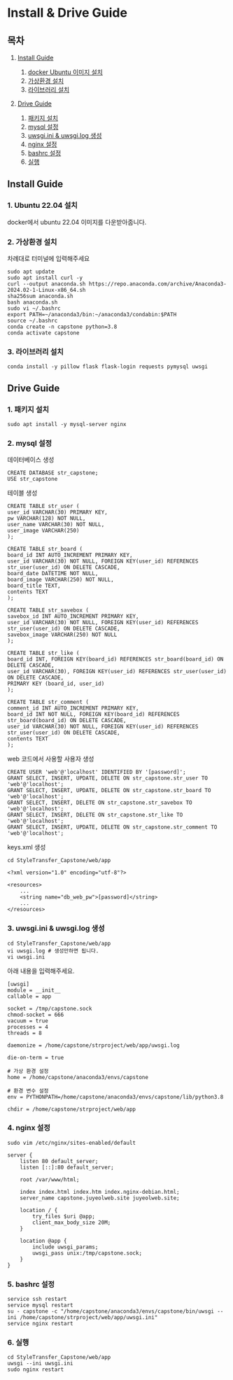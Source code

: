 # Install & Drive Guide
## 목차

1. [Install Guide](#Install-Guide)

    1. [docker Ubuntu 이미지 설치](#1-Ubuntu-22.04-설치)
    2. [가상환경 설치](#2-가상환경-설치)
    3. [라이브러리 설치](#3-라이브러리-설치)
2. [Drive Guide](#Drive-Guide)
    1. [패키지 설치](#1-패키지-설치)
    2. [mysql 설정](#2-mysql-설정)
    3. [uwsgi.ini & uwsgi.log 생성](#3-uwsgi-ini-&-uwsgi-log-생성)
    4. [nginx 설정](#4-nginx-설정)
    5. [bashrc 설정](#5-bashrc-설정)
    6. [실행](#6-실행)
## Install Guide
### 1. Ubuntu 22.04 설치
docker에서 ubuntu 22.04 이미지를 다운받아줍니다.

### 2. 가상환경 설치
차례대로 터미널에 입력해주세요

```
sudo apt update
sudo apt install curl -y
curl --output anaconda.sh https://repo.anaconda.com/archive/Anaconda3-2024.02-1-Linux-x86_64.sh
sha256sum anaconda.sh
bash anaconda.sh
sudo vi ~/.bashrc
export PATH=~/anaconda3/bin:~/anaconda3/condabin:$PATH
source ~/.bashrc
conda create -n capstone python=3.8
conda activate capstone
```
### 3. 라이브러리 설치
```
conda install -y pillow flask flask-login requests pymysql uwsgi
```

## Drive Guide
### 1. 패키지 설치
```
sudo apt install -y mysql-server nginx
```
### 2. mysql 설정
데이터베이스 생성
```
CREATE DATABASE str_capstone;
USE str_capstone
```
테이블 생성
```
CREATE TABLE str_user (
user_id VARCHAR(30) PRIMARY KEY,
pw VARCHAR(128) NOT NULL,
user_name VARCHAR(30) NOT NULL,
user_image VARCHAR(250)
);
```
```
CREATE TABLE str_board (
board_id INT AUTO_INCREMENT PRIMARY KEY,
user_id VARCHAR(30) NOT NULL, FOREIGN KEY(user_id) REFERENCES str_user(user_id) ON DELETE CASCADE,
board_date DATETIME NOT NULL,
board_image VARCHAR(250) NOT NULL,
board_title TEXT,
contents TEXT
);
```
```
CREATE TABLE str_savebox (
savebox_id INT AUTO_INCREMENT PRIMARY KEY,
user_id VARCHAR(30) NOT NULL, FOREIGN KEY(user_id) REFERENCES str_user(user_id) ON DELETE CASCADE,
savebox_image VARCHAR(250) NOT NULL
);
```
```
CREATE TABLE str_like (
board_id INT, FOREIGN KEY(board_id) REFERENCES str_board(board_id) ON DELETE CASCADE,
user_id VARCHAR(30), FOREIGN KEY(user_id) REFERENCES str_user(user_id) ON DELETE CASCADE,
PRIMARY KEY (board_id, user_id)
);
```
```
CREATE TABLE str_comment (
comment_id INT AUTO_INCREMENT PRIMARY KEY,
board_id INT NOT NULL, FOREIGN KEY(board_id) REFERENCES str_board(board_id) ON DELETE CASCADE,
user_id VARCHAR(30) NOT NULL, FOREIGN KEY(user_id) REFERENCES str_user(user_id) ON DELETE CASCADE,
contents TEXT
);
```
web 코드에서 사용할 사용자 생성
```
CREATE USER 'web'@'localhost' IDENTIFIED BY '[password]';
GRANT SELECT, INSERT, UPDATE, DELETE ON str_capstone.str_user TO 'web'@'localhost';
GRANT SELECT, INSERT, UPDATE, DELETE ON str_capstone.str_board TO 'web'@'localhost';
GRANT SELECT, INSERT, DELETE ON str_capstone.str_savebox TO 'web'@'localhost';
GRANT SELECT, INSERT, DELETE ON str_capstone.str_like TO 'web'@'localhost';
GRANT SELECT, INSERT, UPDATE, DELETE ON str_capstone.str_comment TO 'web'@'localhost';
```
keys.xml 생성
```
cd StyleTransfer_Capstone/web/app
```
```
<?xml version="1.0" encoding="utf-8"?>

<resources>
    ...
    <string name="db_web_pw">[password]</string>
    ...
</resources>

```
### 3. uwsgi.ini & uwsgi.log 생성
```
cd StyleTransfer_Capstone/web/app
vi uwsgi.log # 생성만하면 됩니다.
vi uwsgi.ini
```
아래 내용을 입력해주세요.
```
[uwsgi]
module = __init__
callable = app

socket = /tmp/capstone.sock
chmod-socket = 666
vacuum = true
processes = 4
threads = 8

daemonize = /home/capstone/strproject/web/app/uwsgi.log

die-on-term = true

# 가상 환경 설정
home = /home/capstone/anaconda3/envs/capstone

# 환경 변수 설정
env = PYTHONPATH=/home/capstone/anaconda3/envs/capstone/lib/python3.8

chdir = /home/capstone/strproject/web/app
```
### 4. nginx 설정
```
sudo vim /etc/nginx/sites-enabled/default
```
```
server {
    listen 80 default_server;
    listen [::]:80 default_server;

    root /var/www/html;

    index index.html index.htm index.nginx-debian.html;
    server_name capstone.juyeolweb.site juyeolweb.site;

    location / {
        try_files $uri @app;
        client_max_body_size 20M;
    }

    location @app {
        include uwsgi_params;
        uwsgi_pass unix:/tmp/capstone.sock;
    }
}
```

### 5. bashrc 설정
```
service ssh restart
service mysql restart
su - capstone -c "/home/capstone/anaconda3/envs/capstone/bin/uwsgi --ini /home/capstone/strproject/web/app/uwsgi.ini"
service nginx restart
```


### 6. 실행
```
cd StyleTransfer_Capstone/web/app
uwsgi --ini uwsgi.ini
sudo nginx restart
```